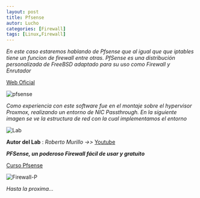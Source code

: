 ```yaml
---
layout: post
title: Pfsense
autor: Lucho
categories: [Firewall]
tags: [Linux,Firewall]
---
```


_En este caso estaremos hablando de Pfsense que al igual que que iptables tiene un funcion de firewall entre otras. PfSense es una distribución personalizada de FreeBSD adaptado para su uso como Firewall y Enrutador_

[Web Oficial](https://www.pfsense.org/)

![pfsense](https://www.enovatics.es/web/image/552/pfSenseColorLogoRegisteredRGB.png?access_token=1c7d053b-5148-49f5-8f23-45f1e3b5a0bc)

_Como experiencia con este software fue en el montaje sobre el hypervisor Proxmox, realizando un entorno de NIC Passthrough. En la siguiente imagen se ve la estructura de red con la cual implementamos el entorno_

![Lab](https://i2.wp.com/robertomurillo.net/wp-content/uploads/2020/06/proxmox-y-pfsense-NIC-Passthrough.jpg?resize=1024%2C602&ssl=1)

**Autor del Lab** : _Roberto Murillo_ _->>_ [Youtube](https://www.youtube.com/c/RobertoMurillo)

_**PFSense, un poderoso Firewall fácil de usar y gratuito**_

[Curso Pfsense](https://www.youtube.com/watch?v=_0aEmhCfWg8&list=PL71fhkRaMiF7PbHbFPDVHdkrrLvViCWaO)

![Firewall-P](https://www.zyxel.com/library/assets/products/atp/reputation-filter.gif)

_Hasta la proxima..._
